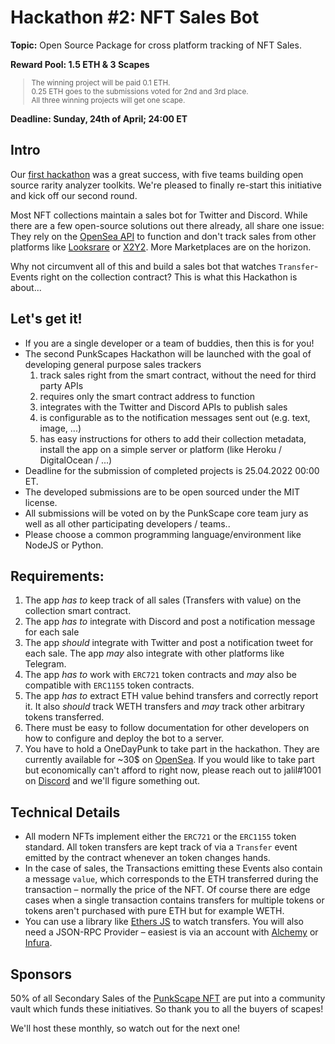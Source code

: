 # Hackathon #2: NFT Sales Bot

**Topic:** Open Source Package for cross platform tracking of NFT Sales.

**Reward Pool: 1.5 ETH & 3 Scapes**
<small>
> The winning project will be paid 0.1 ETH. <br>
0.25 ETH goes to the submissions voted for 2nd and 3rd place. <br>
All three winning projects will get one scape.
</small>

**Deadline: Sunday, 24th of April; 24:00 ET**

## Intro

Our [first hackathon](https://github.com/punkscape/01-rarity-analyser-hackathon) was a great success, with five teams building open source rarity analyzer toolkits. We're pleased to finally re-start this initiative and kick off our second round.

Most NFT collections maintain a sales bot for Twitter and Discord. While there are a few open-source solutions out there already, all share one issue: They rely on the [OpenSea API](https://docs.opensea.io/reference/api-overview) to function and don't track sales from other platforms like [Looksrare](https://looksrare.org) or [X2Y2](https://x2y2.io/).
More Marketplaces are on the horizon.

Why not circumvent all of this and build a sales bot that watches `Transfer`-Events right on the collection contract? This is what this Hackathon is about...

## Let's get it!
- If you are a single developer or a team of buddies, then this is for you!
- The second PunkScapes Hackathon will be launched with the goal of developing general purpose sales trackers
  1. track sales right from the smart contract, without the need for third party APIs
  2. requires only the smart contract address to function
  3. integrates with the Twitter and Discord APIs to publish sales
  4. is configurable as to the notification messages sent out (e.g. text, image, ...)
  5. has easy instructions for others to add their collection metadata, install the app on a simple server or platform (like Heroku / DigitalOcean / ...)
- Deadline for the submission of completed projects is 25.04.2022 00:00 ET.
- The developed submissions are to be open sourced under the MIT license.
- All submissions will be voted on by the PunkScape core team jury as well as all other participating developers / teams..
- Please choose a common programming language/environment like NodeJS or Python.

## Requirements:

1. The app *has to* keep track of all sales (Transfers with value) on the collection smart contract.
2. The app *has to* integrate with Discord and post a notification message for each sale
3. The app *should* integrate with Twitter and post a notification tweet for each sale. The app *may* also integrate with other platforms like Telegram.
4. The app *has to* work with `ERC721` token contracts and *may* also be compatible with `ERC1155` token contracts.
5. The app *has to* extract ETH value behind transfers and correctly report it. It also *should* track WETH transfers and *may* track other arbitrary tokens transferred.
6. There must be easy to follow documentation for other developers on how to configure and deploy the bot to a server.
7. You have to hold a OneDayPunk to take part in the hackathon. They are currently available for ~30$ on [OpenSea](https://opensea.io/collection/onedaypunks). If you would like to take part but economically can't afford to right now, please reach out to jalil#1001 on [Discord](https://discord.gg/Se9V2B4VEZ) and we'll figure something out.

## Technical Details

- All modern NFTs implement either the `ERC721` or the `ERC1155` token standard. All token transfers are kept track of via a `Transfer` event emitted by the contract whenever an token changes hands.
- In the case of sales, the Transactions emitting these Events also contain a message `value`, which corresponds to the ETH transferred during the transaction – normally the price of the NFT. Of course there are edge cases when a single transaction contains transfers for multiple tokens or tokens aren't purchased with pure ETH but for example WETH.
- You can use a library like [Ethers JS](https://docs.ethers.io/v5) to watch transfers. You will also need a JSON-RPC Provider – easiest is via an account with [Alchemy](https://www.alchemy.com/) or [Infura](https://infura.io/).

## Sponsors

50% of all Secondary Sales of the [PunkScape NFT](https://opensea.io/collection/punkscapes) are put into a community vault which funds these initiatives. So thank you to all the buyers of scapes!

We'll host these monthly, so watch out for the next one!
